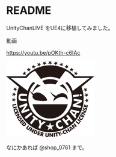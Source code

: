 # README
UnityChanLIVE をUE4に移植してみました。

動画

https://youtu.be/pOKth-c6IAc

![UnityChanLogo](README_Image/imageLicenseLogo.png)

なにかあれば @shop_0761 まで。
